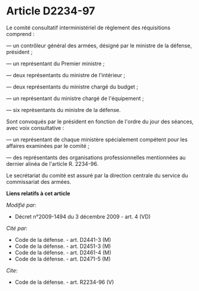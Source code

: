 # Article D2234-97

Le comité consultatif interministériel de règlement des réquisitions comprend : 

― un contrôleur général des armées, désigné par le ministre de la défense, président ; 

― un représentant du Premier ministre ; 

― deux représentants du ministre de l'intérieur ; 

― deux représentants du ministre chargé du budget ; 

― un représentant du ministre chargé de l'équipement ; 

― six représentants du ministre de la défense. 

Sont convoqués par le président en fonction de l'ordre du jour des séances, avec voix consultative : 

― un représentant de chaque ministère spécialement compétent pour les affaires examinées par le comité ; 

― des représentants des organisations professionnelles mentionnées au dernier alinéa de l'article R. 2234-96.

Le secrétariat du comité est assuré par la direction centrale du service du commissariat des armées.

**Liens relatifs à cet article**

_Modifié par_:

  - Décret n°2009-1494 du 3 décembre 2009 - art. 4 (VD)

_Cité par_:

  - Code de la défense. - art. D2441-3 (M)
  - Code de la défense. - art. D2451-3 (M)
  - Code de la défense. - art. D2461-4 (M)
  - Code de la défense. - art. D2471-5 (M)

_Cite_:

  - Code de la défense. - art. R2234-96 (V)
